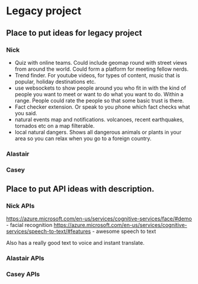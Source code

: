 # Legacy project

## Place to put ideas for legacy project

### Nick

- Quiz with online teams. Could include geomap round with street views from around the world. Could form a platform for meeting fellow nerds.
- Trend finder. For youtube videos, for types of content, music that is popular, holiday destinations etc.
- use websockets to show people around you who fit in with the kind of people you want to meet or want to do what you want to do. Within a range. People could rate the people so that some basic trust is there.
- Fact checker extension. Or speak to you phone which fact checks what you said.
- natural events map and notifications. volcanoes, recent earthquakes, tornados etc on a map filterable.
- local natural dangers. Shows all dangerous animals or plants in your area so you can relax when you go to a foreign country.

### Alastair

### Casey

## Place to put API ideas with description.

### Nick APIs

https://azure.microsoft.com/en-us/services/cognitive-services/face/#demo - facial recognition
https://azure.microsoft.com/en-us/services/cognitive-services/speech-to-text/#features - awesome speech to text

Also has a really good text to voice and instant translate.

### Alastair APIs

### Casey APIs
